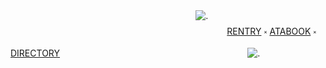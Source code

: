 ㅤㅤㅤㅤㅤㅤㅤㅤㅤㅤㅤㅤㅤㅤㅤㅤㅤㅤㅤㅤㅤㅤㅤ![.](https://i.postimg.cc/kMfVGGMj/github-20250914151012.png)
⠀⠀⠀⠀⠀⠀⠀⠀⠀⠀⠀⠀⠀⠀⠀⠀⠀⠀⠀⠀⠀⠀⠀⠀⠀⠀⠀⠀⠀⠀ㅤㅤㅤ[RENTRY](https://rentry.co/lNFIRMARY) ༝ [ATABOOK](https://missnurse.atabook.org/) ༝ [DIRECTORY]()
ㅤㅤㅤㅤㅤㅤㅤㅤㅤㅤㅤㅤㅤㅤㅤㅤㅤㅤㅤㅤㅤㅤㅤ![.](https://i.postimg.cc/SNRnM4Jm/github-20250914151017.png)
